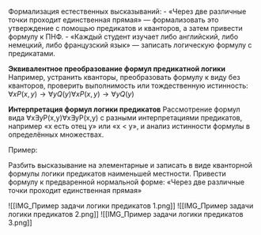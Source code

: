 Формализация естественных высказываний:
	- «Через две различные точки проходит единственная прямая» — формализовать это утверждение с помощью предикатов и кванторов, а затем привести формулу к ПНФ.
	- «Каждый студент изучает либо английский, либо немецкий, либо французский язык» — записать логическую формулу с предикатами.

**Эквивалентное преобразование формул предикатной логики**
	Например, устранить кванторы, преобразовать формулу к виду без кванторов, проверить выполнимость или тождественную истинность:  
	$∀x P(x,y)→∀y Q(y) ∀x P(x,y)→∀yQ(y)$

**Интерпретация формул логики предикатов**
	Рассмотрение формул вида ∀x∃yP(x,y)∀x∃yP(x,y) с разными интерпретациями предикатов, например «x есть отец y» или «x < y», и анализ истинности формулы в определённых множествах.

Пример:

Разбить высказывание на элементарные и записать в виде кванторной
формулы логики предикатов наименьшей местности. Привести формулу к
предваренной нормальной форме:
«Через две различные точки проходит единственная прямая»

![[IMG_Пример задачи логики предикатов 1.png]]
![[IMG_Пример задачи логики предикатов 2.png]]
![[IMG_Пример задачи логики предикатов 3.png]]
